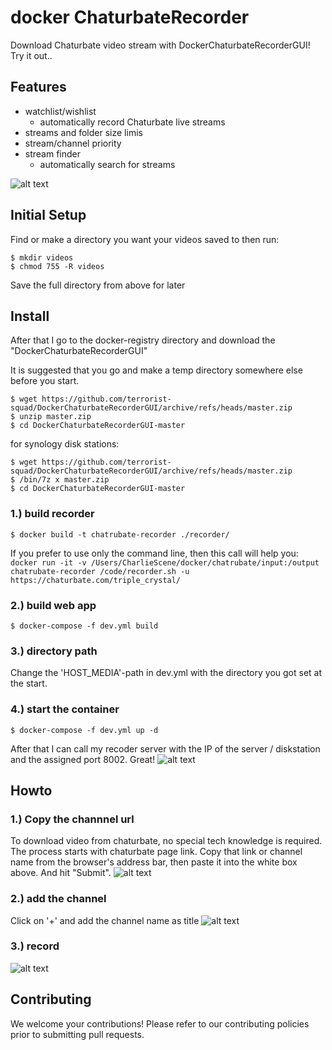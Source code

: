 # docker ChaturbateRecorder
Download Chaturbate video stream with  DockerChaturbateRecorderGUI! Try it out..

## Features
* watchlist/wishlist
  * automatically record Chaturbate live streams
* streams and folder size limis 
* stream/channel priority
* stream finder 
  * automatically search for streams


![alt text](https://github.com/terrorist-squad/DockerChaturbateRecorderGUI/blob/master/screens/3.png "record")



## Initial Setup
Find or make a directory you want your videos saved to then run: 
```
$ mkdir videos
$ chmod 755 -R videos
```
Save the full directory from above for later

## Install
After that I go to the docker-registry directory and download the "DockerChaturbateRecorderGUI"

It is suggested that you go and make a temp directory somewhere else before you start.
```
$ wget https://github.com/terrorist-squad/DockerChaturbateRecorderGUI/archive/refs/heads/master.zip
$ unzip master.zip 
$ cd DockerChaturbateRecorderGUI-master
```

for synology disk stations:
```
$ wget https://github.com/terrorist-squad/DockerChaturbateRecorderGUI/archive/refs/heads/master.zip
$ /bin/7z x master.zip
$ cd DockerChaturbateRecorderGUI-master
```

### 1.) build recorder
```
$ docker build -t chatrubate-recorder ./recorder/
```
If you prefer to use only the command line, then this call will help you:
``docker run -it -v /Users/CharlieScene/docker/chatrubate/input:/output chatrubate-recorder /code/recorder.sh -u https://chaturbate.com/triple_crystal/``


### 2.) build web app
```
$ docker-compose -f dev.yml build
```

### 3.) directory path
Change the 'HOST_MEDIA'-path in dev.yml with the directory you got set at the start.

### 4.) start the container
```
$ docker-compose -f dev.yml up -d
```
After that I can call my recoder server with the IP of the server / diskstation and the assigned port 8002. Great! 
![alt text](https://github.com/terrorist-squad/DockerChaturbateRecorderGUI/blob/master/screens/3.png "record")

## Howto
### 1.) Copy the channnel url
To download video from chaturbate, no special tech knowledge is required. The process starts with chaturbate page link. Copy that link or channel name from the browser's address bar, then paste it into the white box above. And hit "Submit".
![alt text](https://github.com/terrorist-squad/DockerChaturbateRecorderGUI/blob/master/screens/1.png "Copy the channnel url")

### 2.) add the channel
Click on '+' and add the channel name as title
![alt text](https://github.com/terrorist-squad/DockerChaturbateRecorderGUI/blob/master/screens/2.png "add the channel")

### 3.) record
![alt text](https://github.com/terrorist-squad/DockerChaturbateRecorderGUI/blob/master/screens/3.png "record")

## Contributing
We welcome your contributions! Please refer to our contributing policies prior to submitting pull requests.

